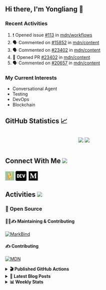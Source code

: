 ## Hi there, I'm Yongliang 👋

### Recent Activities

<!--START_SECTION:activity-->
1. ❗️ Opened issue [#113](https://github.com/mdn/workflows/issues/113) in [mdn/workflows](https://github.com/mdn/workflows)
2. 🗣 Commented on [#15852](https://github.com/mdn/content/issues/15852) in [mdn/content](https://github.com/mdn/content)
3. 🗣 Commented on [#23402](https://github.com/mdn/content/issues/23402) in [mdn/content](https://github.com/mdn/content)
4. 💪 Opened PR [#23402](https://github.com/mdn/content/pull/23402) in [mdn/content](https://github.com/mdn/content)
5. 🗣 Commented on [#20657](https://github.com/mdn/content/issues/20657) in [mdn/content](https://github.com/mdn/content)
<!--END_SECTION:activity-->

### My Current Interests

- Conversational Agent
- Testing
- DevOps
- Blockchain

## GitHub Statistics :chart_with_upwards_trend:
<div align="center">
<div style="display: flex; align-items: center; justify-content: center;">

[![](https://github-readme-stats-tlylt.vercel.app/api?username=tlylt&show_icons=true&theme=tokyonight&hide_border=true&locale=en)](https://github.com/tlylt)
[![](https://github-readme-streak-stats.herokuapp.com/?user=tlylt&theme=tokyonight&hide_border=true)](https://github.com/tlylt)
</div>
</div>

## Connect With Me <img src="https://media.giphy.com/media/2wh5K5yE3ulp3xgYcG/giphy-downsized.gif" width="30">

<a href="https://www.yongliangliu.com/" target="_blank"><img align="center" src="static/site-icon.png" alt="yongliangliu.com" height="29" width="29" /></a>
<a href="https://dev.to/tlylt" target="_blank"><img align="center" src="static/dev-badge.svg" alt="dev.to/tlylt" height="35" width="35" /></a>
<a href="https://tlylt.medium.com" target="_blank"><img align="center" src="static/medium.png" alt="tlylt.medium.com" height="35" width="35" /></a>

## Activities <img src="https://media.giphy.com/media/WUlplcMpOCEmTGBtBW/giphy.gif" width="30">

### 🔭 Open Source

#### 👷‍♂️✍️ Maintaining & Contributing
[![MarkBind](https://github-readme-stats-tlylt.vercel.app/api/pin/?username=markbind&repo=markbind)](https://github.com/MarkBind/markbind)

#### ✍️ Contributing
[![MDN](https://github-readme-stats-tlylt.vercel.app/api/pin/?username=mdn&repo=content)](https://github.com/mdn/content)

<details>
<summary> <b>🎬 Published GitHub Actions </b> </summary>

[![install-graphviz](https://github-readme-stats-tlylt.vercel.app/api/pin/?username=tlylt&repo=install-graphviz)](https://github.com/tlylt/install-graphviz)

[![reposense-action](https://github-readme-stats-tlylt.vercel.app/api/pin/?username=tlylt&repo=reposense-action)](https://github.com/tlylt/reposense-action)

[![markbin-action](https://github-readme-stats-tlylt.vercel.app/api/pin/?username=markbind&repo=markbind-action)](https://github.com/MarkBind/markbind-action)

</details>

<details>
<summary> <b>📕 Latest Blog Posts</b> </summary>

<!-- BLOG-POST-LIST:START -->
- [Create VSCode Snippets for Markdown Blog Workflows](https://www.yongliangliu.com/blog/vscode-snippets/)
- [My Journey into Open Source](https://www.yongliangliu.com/blog/my-journey-into-open-source/)
- [Resources for Orbital CP2106 Independent Software Development Project](https://www.yongliangliu.com/blog/orbital-prep/)
- [A Brief Description of Ransomware Attacks](https://www.yongliangliu.com/blog/ransomware-essay/)
- [End of University Year 3 Sem 1](https://www.yongliangliu.com/blog/end-of-year-3-sem-1/)
<!-- BLOG-POST-LIST:END -->

</details>

<details>
<summary> <b>📊 Weekly Stats</b> </summary>

<!--START_SECTION:waka-->
![Code Time](http://img.shields.io/badge/Code%20Time-685%20hrs%2017%20mins-blue)

**🐱 My GitHub Data** 

> 🏆 34 Contributions in the Year 2023
 > 
> 📦 332.7 kB Used in GitHub's Storage 
 > 
> 🚫 Not Opted to Hire
 > 
> 📜 141 Public Repositories 
 > 
> 🔑 26 Private Repositories  
 > 
**I'm an Early 🐤** 

```text
🌞 Morning    302 commits    ███████░░░░░░░░░░░░░░░░░░   28.73% 
🌆 Daytime    254 commits    ██████░░░░░░░░░░░░░░░░░░░   24.17% 
🌃 Evening    413 commits    █████████░░░░░░░░░░░░░░░░   39.3% 
🌙 Night      82 commits     ██░░░░░░░░░░░░░░░░░░░░░░░   7.8%

```
📅 **I'm Most Productive on Friday** 

```text
Monday       144 commits    ███░░░░░░░░░░░░░░░░░░░░░░   13.7% 
Tuesday      85 commits     ██░░░░░░░░░░░░░░░░░░░░░░░   8.09% 
Wednesday    160 commits    ███░░░░░░░░░░░░░░░░░░░░░░   15.22% 
Thursday     165 commits    ████░░░░░░░░░░░░░░░░░░░░░   15.7% 
Friday       227 commits    █████░░░░░░░░░░░░░░░░░░░░   21.6% 
Saturday     143 commits    ███░░░░░░░░░░░░░░░░░░░░░░   13.61% 
Sunday       127 commits    ███░░░░░░░░░░░░░░░░░░░░░░   12.08%

```


📊 **This Week I Spent My Time On** 

```text
⌚︎ Time Zone: Asia/Singapore

💬 Programming Languages: 
Markdown                 11 hrs 55 mins      ████████████░░░░░░░░░░░░░   48.45% 
TypeScript               9 hrs 6 mins        █████████░░░░░░░░░░░░░░░░   37.0% 
JavaScript               1 hr 45 mins        █░░░░░░░░░░░░░░░░░░░░░░░░   7.17% 
JSON                     1 hr 14 mins        █░░░░░░░░░░░░░░░░░░░░░░░░   5.06% 
Other                    16 mins             ░░░░░░░░░░░░░░░░░░░░░░░░░   1.15%

```


 Last Updated on 07/01/2023 00:35:38 UTC
<!--END_SECTION:waka-->

</details>
